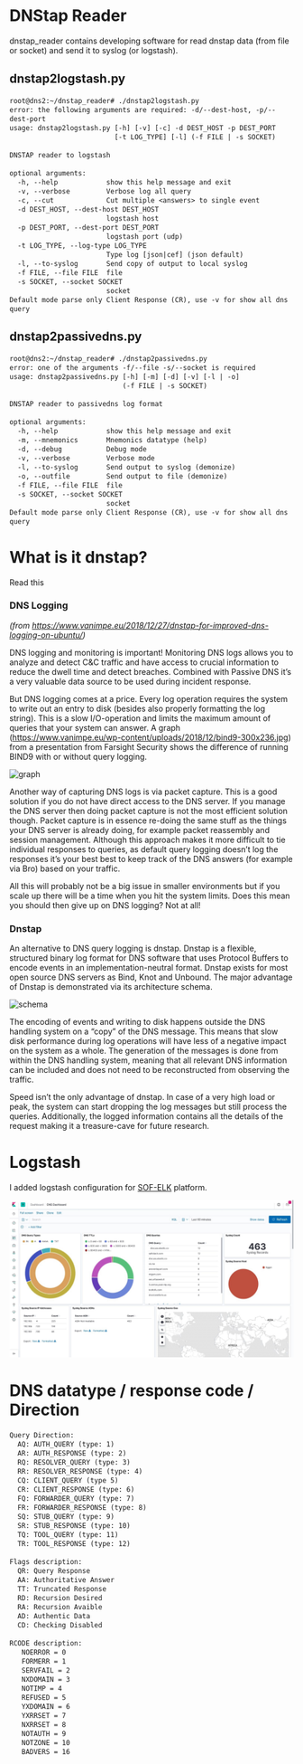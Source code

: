 # DNStap Reader

dnstap_reader contains developing software for read dnstap data (from file or socket) and send it to syslog (or logstash).

## dnstap2logstash.py
```
root@dns2:~/dnstap_reader# ./dnstap2logstash.py
error: the following arguments are required: -d/--dest-host, -p/--dest-port
usage: dnstap2logstash.py [-h] [-v] [-c] -d DEST_HOST -p DEST_PORT
                          [-t LOG_TYPE] [-l] (-f FILE | -s SOCKET)

DNSTAP reader to logstash

optional arguments:
  -h, --help            show this help message and exit
  -v, --verbose         Verbose log all query
  -c, --cut             Cut multiple <answers> to single event
  -d DEST_HOST, --dest-host DEST_HOST
                        logstash host
  -p DEST_PORT, --dest-port DEST_PORT
                        logstash port (udp)
  -t LOG_TYPE, --log-type LOG_TYPE
                        Type log [json|cef] (json default)
  -l, --to-syslog       Send copy of output to local syslog
  -f FILE, --file FILE  file
  -s SOCKET, --socket SOCKET
                        socket
Default mode parse only Client Response (CR), use -v for show all dns query
```
## dnstap2passivedns.py
```
root@dns2:~/dnstap_reader# ./dnstap2passivedns.py
error: one of the arguments -f/--file -s/--socket is required
usage: dnstap2passivedns.py [-h] [-m] [-d] [-v] [-l | -o]
                            (-f FILE | -s SOCKET)

DNSTAP reader to passivedns log format

optional arguments:
  -h, --help            show this help message and exit
  -m, --mnemonics       Mnemonics datatype (help)
  -d, --debug           Debug mode
  -v, --verbose         Verbose mode
  -l, --to-syslog       Send output to syslog (demonize)
  -o, --outfile         Send output to file (demonize)
  -f FILE, --file FILE  file
  -s SOCKET, --socket SOCKET
                        socket
Default mode parse only Client Response (CR), use -v for show all dns query
```

# What is it dnstap? 

Read this 

### DNS Logging 
_(from https://www.vanimpe.eu/2018/12/27/dnstap-for-improved-dns-logging-on-ubuntu/)_

DNS logging and monitoring is important! Monitoring DNS logs allows you to analyze and detect C&C traffic and have access to crucial information to reduce the dwell time and detect breaches. Combined with Passive DNS it’s a very valuable data source to be used during incident response.

But DNS logging comes at a price. Every log operation requires the system to write out an entry to disk (besides also properly formatting the log string). This is a slow I/O-operation and limits the maximum amount of queries that your system can answer. A graph (https://www.vanimpe.eu/wp-content/uploads/2018/12/bind9-300x236.jpg) from a presentation from Farsight Security shows the difference of running BIND9 with or without query logging.

![graph](https://www.vanimpe.eu/wp-content/uploads/2018/12/bind9-300x236.jpg)

Another way of capturing DNS logs is via packet capture. This is a good solution if you do not have direct access to the DNS server. If you manage the DNS server then doing packet capture is not the most efficient solution though. Packet capture is in essence re-doing the same stuff as the things your DNS server is already doing, for example packet reassembly and session management. Although this approach makes it more difficult to tie individual responses to queries, as default query logging doesn’t log the responses it’s your best best to keep track of the DNS answers (for example via Bro) based on your traffic.

All this will probably not be a big issue in smaller environments but if you scale up there will be a time when you hit the system limits. Does this mean you should then give up on DNS logging? Not at all!

### Dnstap

An alternative to DNS query logging is dnstap. Dnstap is a flexible, structured binary log format for DNS software that uses Protocol Buffers to encode events in an implementation-neutral format. Dnstap exists for most open source DNS servers as Bind, Knot and Unbound. The major advantage of Dnstap is demonstrated via its architecture schema.

![schema](https://www.vanimpe.eu/wp-content/uploads/2018/12/512x378-dnstap-300x221.png)

The encoding of events and writing to disk happens outside the DNS handling system on a “copy” of the DNS message. This means that slow disk performance during log operations will have less of a negative impact on the system as a whole. The generation of the messages is done from within the DNS handling system, meaning that all relevant DNS information can be included and does not need to be reconstructed from observing the traffic.

Speed isn’t the only advantage of dnstap. In case of a very high load or peak, the system can start dropping the log messages but still process the queries. Additionally, the logged information contains all the details of the request making it a treasure-cave for future research.

# Logstash 

I added logstash configuration for [SOF-ELK](https://github.com/philhagen/sof-elk) platform.

![DNS_dashboard-SOF-ELK.jpg](https://github.com/LDO-CERT/dnstap_reader/blob/master/DNS_dashboard-SOF-ELK.jpg)


# DNS datatype / response code / Direction
```
Query Direction:
  AQ: AUTH_QUERY (type: 1)
  AR: AUTH_RESPONSE (type: 2)
  RQ: RESOLVER_QUERY (type: 3)
  RR: RESOLVER_RESPONSE (type: 4)
  CQ: CLIENT_QUERY (type 5)
  CR: CLIENT_RESPONSE (type: 6)
  FQ: FORWARDER_QUERY (type: 7)
  FR: FORWARDER_RESPONSE (type: 8)
  SQ: STUB_QUERY (type: 9)
  SR: STUB_RESPONSE (type: 10)
  TQ: TOOL_QUERY (type: 11)
  TR: TOOL_RESPONSE (type: 12)

Flags description:
  QR: Query Response
  AA: Authoritative Answer
  TT: Truncated Response
  RD: Recursion Desired
  RA: Recursion Avaible
  AD: Authentic Data
  CD: Checking Disabled

RCODE description:
   NOERROR = 0
   FORMERR = 1
   SERVFAIL = 2
   NXDOMAIN = 3
   NOTIMP = 4
   REFUSED = 5
   YXDOMAIN = 6
   YXRRSET = 7
   NXRRSET = 8
   NOTAUTH = 9
   NOTZONE = 10
   BADVERS = 16
```
